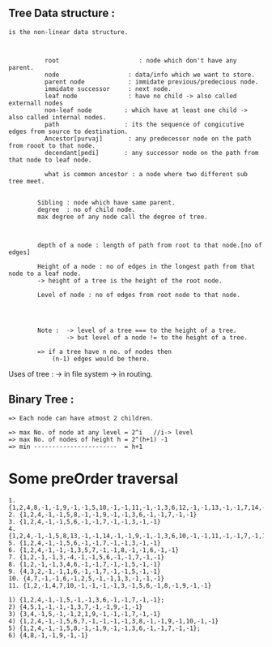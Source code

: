 ## Tree Data structure :
    is the non-linear data structure.



              root                      : node which don't have any parent.
              node                   : data/info which we want to store.
              parent node            : immidate previous/predecious node. 
              immidate successor     : next node.
              leaf node              : have no child -> also called externall nodes
              non-leaf node         : which have at least one child -> also called internal nodes.
              path                  : its the sequence of congicutive edges from source to destination.
              Ancestor[purvaj]       : any predecessor node on the path from rooot to that node.
              decendant[pedi]       : any successor node on the path from that node to leaf node.

              what is common ancestor : a node where two different sub tree meet.


            Sibling : node which have same parent.
            degree  : no of child node.
            max degree of any node call the degree of tree.



            depth of a node : length of path from root to that node.[no of edges]

            Height of a node : no of edges in the longest path from that node to a leaf node.
            -> height of a tree is the height of the root node.

            Level of node : no of edges from root node to that node.




            Note :  -> level of a tree === to the height of a tree.
                    -> but level of a node != to the height of a tree.

            => if a tree have n no. of nodes then 
                (n-1) edges would be there.


Uses of tree :
    -> in file system
    -> in routing.
    



## Binary Tree :
    => Each node can have atmost 2 children.

    => max No. of node at any level = 2^i   //i-> level 
    => max No. of nodes of height h = 2^(h+1) -1
    => min -----------------------  = h+1
    












# Some preOrder traversal

    1. {1,2,4,8,-1,-1,9,-1,-1,5,10,-1,-1,11,-1,-1,3,6,12,-1,-1,13,-1,-1,7,14,-1,-1,15,-1,-1}
    2. {1,2,4,-1,-1,5,8,-1,-1,9,-1,-1,3,6,-1,-1,7,-1,-1}
    3. {1,2,4,-1,-1,5,6,-1,-1,7,-1,-1,3,-1,-1}
    4. {1,2,4,-1,-1,5,8,13,-1,-1,14,-1,-1,9,-1,-1,3,6,10,-1,-1,11,-1,-1,7,-1,12,-1,-1}
    5. {1,2,4,-1,-1,5,6,-1,-1,7,-1,-1,3,-1,-1}
    6. {1,2,4,-1,-1,-1,3,5,7,-1,-1,8,-1,-1,6,-1,-1}
    7. {1,2,-1,-1,3,-4,-1,-1,5,6,-1,-1,7,-1,-1}
    8. {1,2,-1,-1,3,4,6,-1,-1,7,-1,-1,5,-1,-1}
    9. {4,3,2,-1,-1,1,6,-1,-1,7,-1,-1,5,-1,-1}
    10. {4,7,-1,-1,6,-1,2,5,-1,-1,1,3,-1,-1,-1}
    11. {1,2,-1,4,7,10,-1,-1,-1,-1,3,-1,5,6,-1,8,-1,9,-1,-1}

    1) {1,2,4,-1,-1,5,-1,-1,3,6,-1,-1,7,-1,-1};
    2) {4,5,1,-1,-1,-1,3,7,-1,-1,9,-1,-1}
    3) {3,4,-1,5,-1,-1,2,1,9,-1,-1,-1,7,-1,-1}
    4) {1,2,4,-1,-1,5,6,7,-1,-1,-1,-1,3,8,-1,-1,9,-1,10,-1,-1}
    5) {1,2,4,-1,-1,5,8,-1,-1,9,-1,-1,3,6,-1,-1,7,-1,-1};
    6) {4,8,-1,-1,9,-1,-1}
